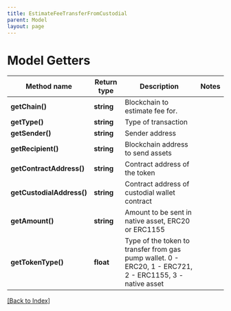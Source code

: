 ```yaml
---
title: EstimateFeeTransferFromCustodial
parent: Model
layout: page
---
```


# Model Getters

Method name | Return type | Description | Notes
------------ | ------------- | ------------- | -------------
**getChain()** | **string** | Blockchain to estimate fee for. |
**getType()** | **string** | Type of transaction |
**getSender()** | **string** | Sender address |
**getRecipient()** | **string** | Blockchain address to send assets |
**getContractAddress()** | **string** | Contract address of the token |
**getCustodialAddress()** | **string** | Contract address of custodial wallet contract |
**getAmount()** | **string** | Amount to be sent in native asset, ERC20 or ERC1155 |
**getTokenType()** | **float** | Type of the token to transfer from gas pump wallet. 0 - ERC20, 1 - ERC721, 2 - ERC1155, 3 - native asset |

[[Back to Index]](../index.md)
